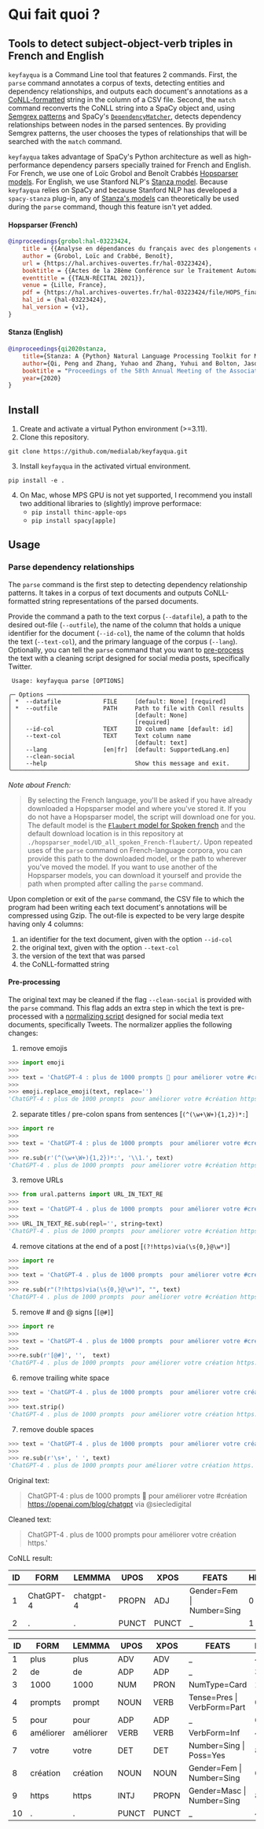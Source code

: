 # Qui fait quoi ?

## Tools to detect subject-object-verb triples in French and English

`keyfayqua` is a Command Line tool that features 2 commands. First, the `parse` command annotates a corpus of texts, detecting entities and dependency relationships, and outputs each document's annotations as a [CoNLL-formatted](https://universaldependencies.org/format.html) string in the column of a CSV file. Second, the `match` command reconverts the CoNLL string into a SpaCy object and, using [Semgrex patterns](https://aclanthology.org/2023.tlt-1.7/) and SpaCy's [`DependencyMatcher`](https://spacy.io/api/dependencymatcher/), detects dependency relationships between nodes in the parsed sentences. By providing Semgrex patterns, the user chooses the types of relationships that will be searched with the `match` command.

`keyfayqua` takes advantage of SpaCy's Python architecture as well as high-performance dependency parsers specially trained for French and English. For French, we use one of Loïc Grobol and Benoît Crabbés [Hopsparser models](https://zenodo.org/record/7703346/). For English, we use Stanford NLP's [Stanza model](https://github.com/stanfordnlp/stanza). Because `keyfayqua` relies on SpaCy and because Stanford NLP has developed a `spacy-stanza` plug-in, any of [Stanza's models](https://stanfordnlp.github.io/stanza/available_models.html) can theoretically be used during the `parse` command, though this feature isn't yet added.

#### Hopsparser (French)

```bibtex
@inproceedings{grobol:hal-03223424,
    title = {{Analyse en dépendances du français avec des plongements contextualisés}},
    author = {Grobol, Loïc and Crabbé, Benoît},
    url = {https://hal.archives-ouvertes.fr/hal-03223424},
    booktitle = {{Actes de la 28ème Conférence sur le Traitement Automatique des Langues Naturelles}},
    eventtitle = {{TALN-RÉCITAL 2021}},
    venue = {Lille, France},
    pdf = {https://hal.archives-ouvertes.fr/hal-03223424/file/HOPS_final.pdf},
    hal_id = {hal-03223424},
    hal_version = {v1},
}
```

#### Stanza (English)

```bibtex
@inproceedings{qi2020stanza,
    title={Stanza: A {Python} Natural Language Processing Toolkit for Many Human Languages},
    author={Qi, Peng and Zhang, Yuhao and Zhang, Yuhui and Bolton, Jason and Manning, Christopher D.},
    booktitle = "Proceedings of the 58th Annual Meeting of the Association for Computational Linguistics: System Demonstrations",
    year={2020}
}
```

## Install

1. Create and activate a virtual Python environment (>=3.11).
2. Clone this repository.

```shell
git clone https://github.com/medialab/keyfayqua.git
```

3. Install `keyfayqua` in the activated virtual environment.

```
pip install -e .
```

4. On Mac, whose MPS GPU is not yet supported, I recommend you install two additional libraries to (slightly) improve performace:
   - `pip install thinc-apple-ops`
   - `pip install spacy[apple]`

## Usage

### Parse dependency relationships

The `parse` command is the first step to detecting dependency relationship patterns. It takes in a corpus of text documents and outputs CoNLL-formatted string representations of the parsed documents.

Provide the command a path to the text corpus (`--datafile`), a path to the desired out-file (`--outfile`), the name of the column that holds a unique identifier for the document (`--id-col`), the name of the column that holds the text (`--text-col`), and the primary language of the corpus (`--lang`). Optionally, you can tell the `parse` command that you want to [pre-process](#pre-processing) the text with a cleaning script designed for social media posts, specifically Twitter.

```shell
 Usage: keyfayqua parse [OPTIONS]

╭─ Options ─────────────────────────────────────────────────────────╮
│ *  --datafile            FILE     [default: None] [required]      │
│ *  --outfile             PATH     Path to file with Conll results │
│                                   [default: None]                 │
│                                   [required]                      │
│    --id-col              TEXT     ID column name [default: id]    │
│    --text-col            TEXT     Text column name                │
│                                   [default: text]                 │
│    --lang                [en|fr]  [default: SupportedLang.en]     │
│    --clean-social                                                 │
│    --help                         Show this message and exit.     │
╰───────────────────────────────────────────────────────────────────╯
```

_Note about French:_

> By selecting the French language, you'll be asked if you have already downloaded a Hopsparser model and where you've stored it. If you do not have a Hopsparser model, the script will download one for you. The default model is the [`Flaubert` model for Spoken french](https://zenodo.org/record/7703346/files/UD_all_spoken_French-flaubert.tar.xz?download=1) and the default download location is in this repository at `./hopsparser_model/UD_all_spoken_French-flaubert/`. Upon repeated uses of the `parse` command on French-language corpora, you can provide this path to the downloaded model, or the path to wherever you've moved the model. If you want to use another of the Hopsparser models, you can download it yourself and provide the path when prompted after calling the `parse` command.

Upon completion or exit of the `parse` command, the CSV file to which the program had been writing each text document's annotations will be compressed using Gzip. The out-file is expected to be very large despite having only 4 columns:

1. an identifier for the text document, given with the option `--id-col`
2. the original text, given with the option `--text-col`
3. the version of the text that was parsed
4. the CoNLL-formatted string

#### Pre-processing

The original text may be cleaned if the flag `--clean-social` is provided with the `parse` command. This flag adds an extra step in which the text is pre-processed with a [normalizing script](src/normalizer.py) designed for social media text documents, specifically Tweets. The normalizer applies the following changes:

1. remove emojis

```python
>>> import emoji
>>>
>>> text = 'ChatGPT-4 : plus de 1000 prompts 🤯 pour améliorer votre #création https://openai.com/blog/chatgpt via @siecledigital'
>>>
>>> emoji.replace_emoji(text, replace='')
'ChatGPT-4 : plus de 1000 prompts  pour améliorer votre #création https://openai.com/blog/chatgpt via @siecledigital'
```

2. separate titles / pre-colon spans from sentences [`(^(\w+\W+){1,2})*:`]

```python
>>> import re
>>>
>>> text = 'ChatGPT-4 : plus de 1000 prompts  pour améliorer votre #création https://openai.com/blog/chatgpt via @siecledigital'
>>>
>>> re.sub(r'(^(\w+\W+){1,2})*:', '\\1.', text)
'ChatGPT-4 . plus de 1000 prompts  pour améliorer votre #création https.//openai.com/blog/chatgpt via @siecledigital'
```

3. remove URLs

```python
>>> from ural.patterns import URL_IN_TEXT_RE
>>>
>>> text = 'ChatGPT-4 . plus de 1000 prompts  pour améliorer votre #création https.//openai.com/blog/chatgpt via @siecledigital'
>>>
>>> URL_IN_TEXT_RE.sub(repl='', string=text)
'ChatGPT-4 . plus de 1000 prompts  pour améliorer votre #création https. via @siecledigital'
```

4. remove citations at the end of a post [`(?!https)via(\s{0,}@\w*)`]

```python
>>> import re
>>>
>>> text = 'ChatGPT-4 . plus de 1000 prompts  pour améliorer votre #création https. via @siecledigital'
>>>
>>> re.sub(r"(?!https)via(\s{0,}@\w*)", "", text)
'ChatGPT-4 . plus de 1000 prompts  pour améliorer votre #création https. '
```

5. remove # and @ signs [`[@#]`]

```python
>>> import re
>>>
>>> text = 'ChatGPT-4 . plus de 1000 prompts  pour améliorer votre #création https. '
>>>
>>>re.sub(r'[@#]', '',  text)
'ChatGPT-4 . plus de 1000 prompts  pour améliorer votre création https. '
```

6. remove trailing white space

```python
>>> text = 'ChatGPT-4 . plus de 1000 prompts  pour améliorer votre création https. '
>>>
>>> text.strip()
'ChatGPT-4 . plus de 1000 prompts  pour améliorer votre création https.'
```

7. remove double spaces

```python
>>> text = 'ChatGPT-4 . plus de 1000 prompts  pour améliorer votre création https.'
>>>
>>> re.sub(r'\s+', ' ', text)
'ChatGPT-4 . plus de 1000 prompts pour améliorer votre création https.'
```

Original text:

> ChatGPT-4 : plus de 1000 prompts 🤯 pour améliorer votre #création https://openai.com/blog/chatgpt via @siecledigital

Cleaned text:

> ChatGPT-4 . plus de 1000 prompts pour améliorer votre création https.'

CoNLL result:

| ID  | FORM      | LEMMMA    | UPOS  | XPOS  | FEATS                     | HEAD | DEPREL | DEPS | MISC |
| --- | --------- | --------- | ----- | ----- | ------------------------- | ---- | ------ | ---- | ---- |
| 1   | ChatGPT-4 | chatgpt-4 | PROPN | ADJ   | Gender=Fem \| Number=Sing | 0    | ROOT   | \_   | \_   |
| 2   | .         | .         | PUNCT | PUNCT | \_                        | 1    | punct  | \_   | \_   |

| ID  | FORM      | LEMMMA    | UPOS  | XPOS  | FEATS                       | HEAD | DEPREL | DEPS | MISC |
| --- | --------- | --------- | ----- | ----- | --------------------------- | ---- | ------ | ---- | ---- |
| 1   | plus      | plus      | ADV   | ADV   | \_                          | 4    | advmod | \_   | \_   |
| 2   | de        | de        | ADP   | ADP   | \_                          | 3    | case   | \_   | \_   |
| 3   | 1000      | 1000      | NUM   | PRON  | NumType=Card                | 1    | iobj   | \_   | \_   |
| 4   | prompts   | prompt    | NOUN  | VERB  | Tense=Pres \| VerbForm=Part | 0    | ROOT   | \_   | \_   |
| 5   | pour      | pour      | ADP   | ADP   | \_                          | 6    | mark   | \_   | \_   |
| 6   | améliorer | améliorer | VERB  | VERB  | VerbForm=Inf                | 4    | acl    | \_   | \_   |
| 7   | votre     | votre     | DET   | DET   | Number=Sing \| Poss=Yes     | 8    | det    | \_   | \_   |
| 8   | création  | création  | NOUN  | NOUN  | Gender=Fem \| Number=Sing   | 6    | obj    | \_   | \_   |
| 9   | https     | https     | INTJ  | PROPN | Gender=Masc \| Number=Sing  | 8    | nmod   | \_   | \_   |
| 10  | .         | .         | PUNCT | PUNCT | \_                          | 4    | punct  | \_   | \_   |
